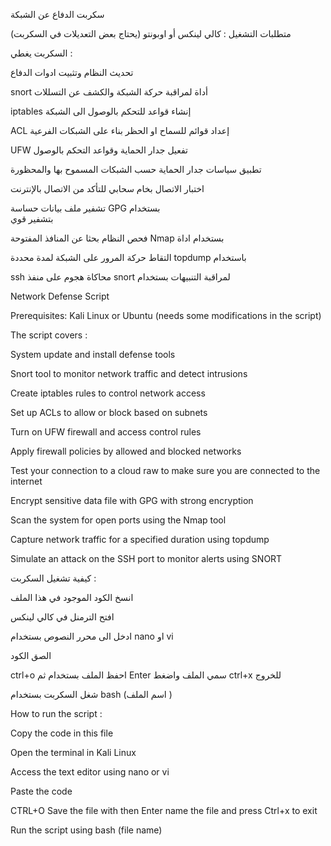 سكربت الدفاع عن الشبكة 

متطلبات التشغيل : كالي لينكس أو  اوبونتو (يحتاج بعض التعديلات في السكربت) 

  السكربت يغطي : 

تحديث النظام وتثبيت ادوات الدفاع 

snort  أداة 
 لمراقبة حركة الشبكة والكشف عن التسللات

iptables إنشاء قواعد 
للتحكم بالوصول الى الشبكة 

ACL إعداد قوائم 
للسماح او الحظر  بناء على الشبكات الفرعية 

UFW تفعيل جدار الحماية 
وقواعد التحكم بالوصول 

تطبيق سياسات جدار الحماية حسب الشبكات المسموح بها والمحظورة 

اختبار الاتصال بخام سحابي للتأكد من الاتصال بالإنترنت 

تشفير ملف بيانات حساسة
 GPG بستخدام  
 بتشفير قوي

فحص النظام بحثا عن المنافذ المفتوحة
Nmap  بستخدام اداة 

التقاط حركة المرور على الشبكة لمدة محددة
topdump باستخدام  

ssh محاكاة هجوم على منفذ 
 snort لمراقبة التنبيهات بستخدام





Network Defense Script 

Prerequisites: Kali Linux or Ubuntu (needs some modifications in the script) 

The script covers : 

System update and install defense tools 

Snort tool to monitor network traffic and detect intrusions

Create iptables rules to control network access 

Set up ACLs to allow or block based on subnets 

Turn on UFW firewall and access control rules 

Apply firewall policies by allowed and blocked networks 

Test your connection to a cloud raw to make sure you are connected to the internet 

Encrypt sensitive data file with GPG with strong encryption

Scan the system for open ports using the Nmap tool 

Capture network traffic for a specified duration using topdump 

Simulate an attack on the SSH port to monitor alerts using SNORT








   كيفية تشغيل السكربت :

انسخ الكود الموجود في هذا الملف

افتح الترمنل في كالي لينكس

ادخل الى محرر النصوص بستخدام
nano او vi

الصق الكود

ctrl+o احفظ الملف بستخدام
ثم
Enter سمي الملف واضغط
ctrl+x للخروج

شغل السكربت بستخدام
bash (اسم الملف )





How to run the script :

Copy the code in this file

Open the terminal in Kali Linux

Access the text editor using
nano or vi

Paste the code

CTRL+O Save the file with
then
Enter name the file and press
Ctrl+x to exit

Run the script using
bash (file name)
